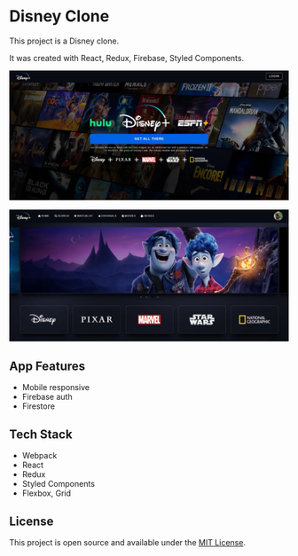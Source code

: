 # Disney Clone

This project is a Disney clone.

It was created with React, Redux, Firebase, Styled Components.

![example-site](https://raw.githubusercontent.com/PeshoBiceps/disney-clone/master/src/disney1.jpg)

![example-site](https://raw.githubusercontent.com/PeshoBiceps/disney-clone/master/src/disney2.jpg)


## App Features

- Mobile responsive
- Firebase auth
- Firestore

## Tech Stack

- Webpack
- React
- Redux
- Styled Components
- Flexbox, Grid


## License

This project is open source and available under the [MIT License](LICENSE.md).
